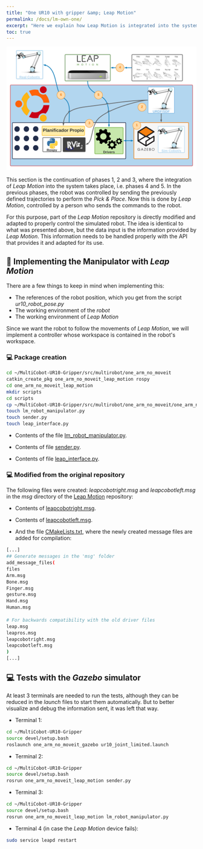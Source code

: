 ```yaml
---
title: "One UR10 with gripper &amp; Leap Motion"
permalink: /docs/lm-own-one/
excerpt: "Here we explain how Leap Motion is integrated into the system developed so far to control one robot in this repository."
toc: true
---
```


![image](https://raw.githubusercontent.com/Serru/MultiCobot-UR10-Gripper/main/doc/imgs_md/Diseno-no-moveit-general-un-cobot-leap-motion.png "Loaded the URDF model of the UR10 robot") 

This section is the continuation of phases 1, 2 and 3, where the integration of *Leap Motion* into the system takes place, i.e. phases 4 and 5. In the previous phases, the robot was controlled by sending the previously defined trajectories to perform the *Pick & Place*. Now this is done by *Leap Motion*, controlled by a person who sends the commands to the robot. 

For this purpose, part of the *Leap Motion* repository is directly modified and adapted to properly control the simulated robot. The idea is identical to what was presented above, but the data input is the information provided by *Leap Motion*. This information needs to be handled properly with the API that provides it and adapted for its use. 

## :book: Implementing the Manipulator with *Leap Motion*

There are a few things to keep in mind when implementing this: 

- The references of the robot position, which you get from the script *ur10_robot_pose.py*
- The working environment of the *robot*
- The working environment of *Leap Motion* 

Since we want the robot to follow the movements of *Leap Motion*, we will implement a controller whose workspace is contained in the robot's workspace. 


### :computer: Package creation
```bash
cd ~/MultiCobot-UR10-Gripper/src/multirobot/one_arm_no_moveit
catkin_create_pkg one_arm_no_moveit_leap_motion rospy
cd one_arm_no_moveit_leap_motion
mkdir scripts
cd scripts
cp ~/MultiCobot-UR10-Gripper/src/multirobot/one_arm_no_moveit/one_arm_no_moveit_manipulator/scripts/kinematics_utils.py .
touch lm_robot_manipulator.py
touch sender.py
touch leap_interface.py
``` 

- Contents of the file [lm_robot_manipulator.py](https://github.com/Serru/MultiCobot-UR10-Gripper/blob/main/src/multirobot/one_arm_no_moveit/one_arm_no_moveit_leap_motion/scripts/lm_robot_manipulator.py). 

- Contents of file [sender.py](https://github.com/Serru/MultiCobot-UR10-Gripper/blob/main/src/multirobot/one_arm_no_moveit/one_arm_no_moveit_leap_motion/scripts/sender.py). 

- Contents of file [leap_interface.py](https://github.com/Serru/MultiCobot-UR10-Gripper/blob/main/src/multirobot/one_arm_no_moveit/one_arm_no_moveit_leap_motion/scripts/leap_interface.py). 

### :computer: Modified from the original repository 

The following files were created: *leapcobotright.msg* and *leapcobotleft.msg* in the *msg* directory of the [Leap Motion](https://github.com/Serru/MultiCobot-UR10-Gripper/tree/main/src/leap_motion) repository: 

- Contents of [leapcobotright.msg](https://github.com/Serru/MultiCobot-UR10-Gripper/blob/main/src/leap_motion/msg/leapcobotright.msg).  

- Contents of [leapcobotleft.msg](https://github.com/Serru/MultiCobot-UR10-Gripper/blob/main/src/leap_motion/msg/leapcobotleft.msg). 

- And the file [CMakeLists.txt](https://github.com/Serru/MultiCobot-UR10-Gripper/blob/main/src/leap_motion/CMakeLists.txt), where the newly created message files are added for compilation:

```bash
[...]
## Generate messages in the 'msg' folder
add_message_files(
files
Arm.msg
Bone.msg
Finger.msg
gesture.msg
Hand.msg
Human.msg 

# For backwards compatibility with the old driver files
leap.msg
leapros.msg
leapcobotright.msg
leapcobotleft.msg
)
[...]
``` 

## :computer: Tests with the *Gazebo* simulator
At least 3 terminals are needed to run the tests, although they can be reduced in the *launch* files to start them automatically. But to better visualize and debug the information sent, it was left that way. 

- Terminal 1:
```bash
cd ~/MultiCobot-UR10-Gripper
source devel/setup.bash
roslaunch one_arm_no_moveit_gazebo ur10_joint_limited.launch
``` 

- Terminal 2:
```bash
cd ~/MultiCobot-UR10-Gripper
source devel/setup.bash
rosrun one_arm_no_moveit_leap_motion sender.py
``` 

- Terminal 3:
```bash
cd ~/MultiCobot-UR10-Gripper
source devel/setup.bash
rosrun one_arm_no_moveit_leap_motion lm_robot_manipulator.py
``` 

- Terminal 4 (in case the *Leap Motion* device fails):
```bash
sudo service leapd restart
``` 